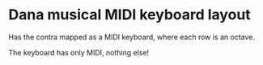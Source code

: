 # Dana musical MIDI keyboard layout

Has the contra mapped as a MIDI keyboard, where each row is an octave.

The keyboard has only MIDI, nothing else!

